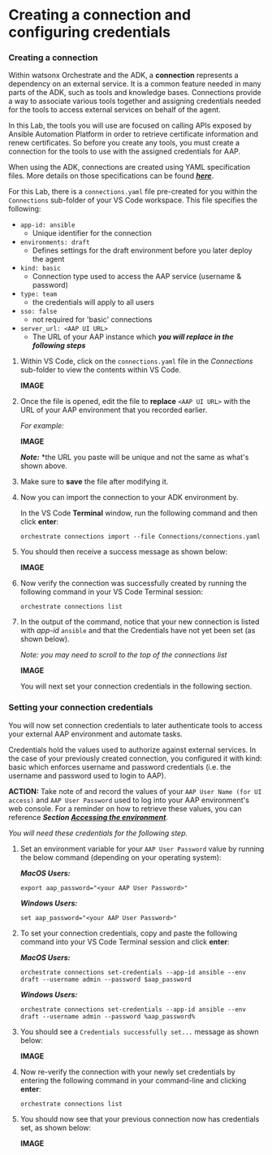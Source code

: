 # Creating a connection and configuring credentials

### Creating a connection

Within watsonx Orchestrate and the ADK, a **connection** represents a dependency on an external service. It is a common feature needed in many parts of the ADK, such as tools and knowledge bases. Connections provide a way to associate various tools together and assigning credentials needed for the tools to access external services on behalf of the agent.

In this Lab, the tools you will use are focused on calling APIs exposed by Ansible Automation Platform in order to retrieve certificate information and renew certificates. So before you create any tools, you must create a connection for the tools to use with the assigned credentials for AAP.

When using the ADK, connections are created using YAML specification files. More details on those specifications can be found ***<a href="https://developer.watson-orchestrate.ibm.com/connections/build_connections" target="_blank">here</a>***.

For this Lab, there is a `connections.yaml` file pre-created for you within the `Connections` sub-folder of your VS Code workspace. This file specifies the following:

- `app-id: ansible`
    - Unique identifier for the connection
- `environments: draft`
    - Defines settings for the draft environment before you later deploy the agent
- `kind: basic`
    - Connection type used to access the AAP service (username & password)
- `type: team`
    - the credentials will apply to all users
- `sso: false`
    - not required for 'basic' connections
- `server_url: <AAP UI URL>`
    - The URL of your AAP instance which ***you will replace in the following steps***

1. Within VS Code, click on the `connections.yaml` file in the *Connections* sub-folder to view the contents within VS Code.
   
    **IMAGE**

2. Once the file is opened, edit the file to **replace** `<AAP UI URL>` with the URL of your AAP environment that you recorded earlier.
   
    *For example:*

    **IMAGE**

    ***Note:*** *the URL you paste will be unique and not the same as what's shown above. 

3. Make sure to **save** the file after modifying it.

4. Now you can import the connection to your ADK environment by. 
   
    In the VS Code **Terminal** window, run the following command and then click **enter**:

    ```
    orchestrate connections import --file Connections/connections.yaml
    ```

5. You should then receive a success message as shown below:
   
    **IMAGE**

6. Now verify the connection was successfully created by running the following command in your VS Code Terminal session:
   
    ```
    orchestrate connections list
    ```

7. In the output of the command, notice that your new connection is listed with *app-id* `ansible` and that the Credentials have not yet been set (as shown below).
   
    *Note: you may need to scroll to the top of the connections list*

    **IMAGE**

    You will next set your connection credentials in the following section.

### Setting your connection credentials

You will now set connection credentials to later authenticate tools to access your external AAP environment and automate tasks.

Credentials hold the values used to authorize against external services. In the case of your previously created connection, you configured it with kind: basic which enforces username and password credentials (i.e. the username and password used to login to AAP).

**ACTION:** Take note of and record the values of your `AAP User Name (for UI access)` and `AAP User Password` used to log into your AAP environment's web console. For a reminder on how to retrieve these values, you can reference ***Section [Accessing the environment](../techzone/aap-zos.md#accessing-the-environment)***. 

*You will need these credentials for the following step.*

1. Set an environment variable for your `AAP User Password` value by running the below command (depending on your operating system):
   
    ***MacOS Users:***
    ```
    export aap_password="<your AAP User Password>"
    ```

    ***Windows Users:***
    ```
    set aap_password="<your AAP User Password>"
    ```

2. To set your connection credentials, copy and paste the following command into your VS Code Terminal session and click **enter**:
   
    ***MacOS Users:***
    ```
    orchestrate connections set-credentials --app-id ansible --env draft --username admin --password $aap_password
    ```

    ***Windows Users:***
    ```
    orchestrate connections set-credentials --app-id ansible --env draft --username admin --password %aap_password%
    ```

3. You should see a `Credentials successfully set...` message as shown below:
   
    **IMAGE**

4. Now re-verify the connection with your newly set credentials by entering the following command in your command-line and clicking **enter**:
   
    ```
    orchestrate connections list
    ```

5. You should now see that your previous connection now has credentials set, as shown below:
   
    **IMAGE**